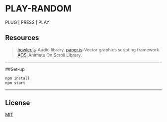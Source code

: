 # PLAY-RANDOM
PLUG | PRESS | PLAY

## Resources
> [howler.js](https://howlerjs.com/)-Audio library.
> [paper.js](http://paperjs.org/)-Vector graphics scripting framework.
> [AOS](https://michalsnik.github.io/aos/)-Animate On Scroll Library.

___

##Set-up
```bash
npm install 
npm start
```
___

## License
[MIT](https://choosealicense.com/licenses/mit/)
